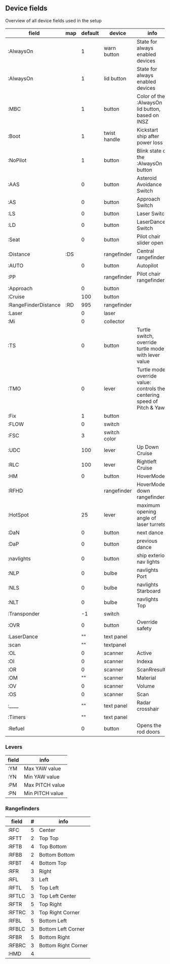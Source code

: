 ## Device fields

Overview of all device fields used in the setup

| field        | map | default | device      | info                      |
| -----        | --- | ------- | ----------- | ------------------------- |
| :AlwaysOn    |     | 1       |warn button  | State for always enabled devices
| :AlwaysOn    |     | 1       |lid button   | State for always enabled devices
| :MBC         |     | 1       |button       | Color of the :AlwaysOn lid button, based on INSZ
| :Boot        |     | 1       |twist handle | Kickstart ship after power loss
| :NoPilot     |     | 1       |button       | Blink state of the :AlwaysOn button
| :AAS         |     | 0       |button       | Asteroid Avoidance Switch |
| :AS          |     | 0       |button       | Approach Switch           |
| :LS          |     | 0       |button       | Laser Switch              |
| :LD          |     | 0       |button       | LaserDance Switch         |
| :Seat        |     | 0       |button       | Pilot chair slider open   |
| :Distance    | :DS |         |rangefinder | Central rangefinder     |
| :AUTO        |     | 0       | button | Autopilot
| :PP          |     |         | rangefinder | Pilot chair rangefinder |
| :Approach    |     | 0       | button |
| :Cruise      |     | 100     | button |
| :RangeFinderDistance | :RD | 995 | rangefinder |
| :Laser       |     | 0       | laser |
| :Mi          |     | 0       | collector |
| :TS          |     | 0       | button | Turtle switch, override turtle mode with lever value
| :TMO         |     | 0       | lever  | Turtle mode override value: controls the centering speed of Pitch & Yaw
| :Fix         |     | 1       | button | 
| :FLOW        |     | 0       | switch |
| :FSC         |     | 3       | switch color |
| :UDC         |     | 100     | lever | Up Down Cruise
| :RLC         |     | 100     | lever | Rightleft Cruise
| :HM          |     | 0       | button | HoverMode
| :RFHD        |     |         | rangefinder | HoverMode down rangefinders
| :HotSpot     |     | 25      | lever | maximum opening angle of laser turrets
| :DaN         |     | 0       | button | next dance
| :DaP         |     | 0       | button | previous dance
| :navlights   |     | 0       | button | ship exterior nav lights
| :NLP         |     | 0       | bulbe | navlights Port
| :NLS         |     | 0       | bulbe | navlights Starboard
| :NLT         |     | 0       | bulbe | navlights Top
| :Transponder |     | -1      | switch |
| :OVR         |     | 0       | button | Override safety 
| :LaserDance  |     | ""      | text panel |
| :scan        |     | ""      | textpanel |
| :OL          |     | 0       | scanner | Active 
| :OI          |     | 0       | scanner | Indexa
| :OR          |     | 0       | scanner | ScanRresults 
| :OM          |     | ""      | scanner | Material 
| :OV          |     | 0       | scanner | Volume 
| :OS          |     | 0       | scanner | Scan 
| :____        |     | ""      | text panel | Radar crosshair
| :Timers      |     | ""      | text panel |
| :Refuel      |     | 0       | button | Opens the rod doors


### Levers

| field | info                |
| ----- | ------------------- |
| :YM   | Max YAW value       |
| :YN   | Min YAW value       |
| :PM   | Max PITCH value     |
| :PN   | Min PITCH value     |


### Rangefinders

| field | # | info                |
| ----- | - | ------------------- |
| :RFC  | 5 | Center              |
| :RFTT | 2 | Top Top             |
| :RFTB | 4 | Top Bottom          |
| :RFBB | 2 | Bottom Bottom       |
| :RFBT | 4 | Bottom Top          |
| :RFR  | 3 | Right               |
| :RFL  | 3 | Left                |
| :RFTL | 5 | Top Left            |
| :RFTLC| 3 | Top Left Center     |
| :RFTR | 5 | Top Right           |
| :RFTRC| 3 | Top Right Corner    |
| :RFBL | 5 | Bottom Left         |
| :RFBLC| 3 | Bottom Left Corner  |
| :RFBR | 5 | Bottom Right        |
| :RFBRC| 3 | Bottom Right Corner |
| :HMD  | 4 | 
